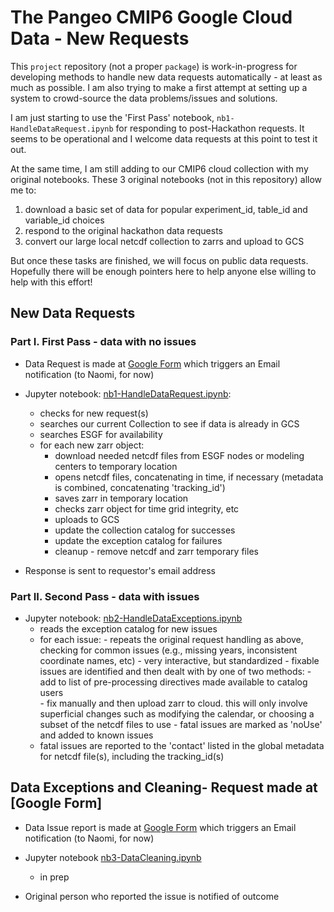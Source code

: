 # The Pangeo CMIP6 Google Cloud Data - New Requests

This `project` repository (not a proper `package`) is work-in-progress for developing methods to handle new data requests automatically - at least as much as possible. I am also trying to make a first attempt at setting up a system to crowd-source the data problems/issues and solutions.  

I am just starting to use the 'First Pass' notebook, `nb1-HandleDataRequest.ipynb` for responding to post-Hackathon requests. It seems to be operational and I welcome data requests at this point to test it out.    

At the same time, I am still adding to our CMIP6 cloud collection with my original notebooks. These 3 original notebooks (not in this repository) allow me to:
1. download a basic set of data for popular experiment_id, table_id and variable_id choices 
2. respond to the original hackathon data requests
3. convert our large local netcdf collection to zarrs and upload to GCS

But once these tasks are finished, we will focus on public data requests. Hopefully there will be enough pointers here to help anyone else willing to help with this effort!

## New Data Requests 
### Part I. First Pass - data with no issues
- Data Request is made at [Google Form](https://docs.google.com/forms/d/1g3rfuLBG6eOdoeN1hnGo2H_yB_aTL1MZLe3Rlx3eUNg/edit?usp=sharing) which triggers an Email notification (to Naomi, for now)

- Jupyter notebook:
[nb1-HandleDataRequest.ipynb](notebooks/nb1-HandleDataRequest.ipynb):
   - checks for new request(s)
   - searches our current Collection to see if data is already in GCS
   - searches ESGF for availability 
   - for each new zarr object:
      - download needed netcdf files from ESGF nodes or modeling centers to temporary location
      - opens netcdf files, concatenating in time, if necessary  (metadata is combined, concatenating 'tracking_id')
      - saves zarr in temporary location
      - checks zarr object for time grid integrity, etc
      - uploads to GCS
      - update the collection catalog for successes
      - update the exception catalog for failures
      - cleanup - remove netcdf and zarr temporary files
         
- Response is sent to requestor's email address

### Part II. Second Pass - data with issues
- Jupyter notebook: [nb2-HandleDataExceptions.ipynb]()
   - reads the exception catalog for new issues
   - for each issue:
         - repeats the original request handling as above, checking for common issues (e.g., missing years, inconsistent coordinate names, etc)
         - very interactive, but standardized
         - fixable issues are identified and then dealt with by one of two methods:
              - add to list of pre-processing directives made available to catalog users   
              - fix manually and then upload zarr to cloud. this will only involve superficial changes such as modifying the  calendar, or choosing a subset of the netcdf files to use
         - fatal issues are marked as 'noUse' and added to known issues
   - fatal issues are reported to the 'contact' listed in the global metadata for netcdf file(s), including the tracking_id(s)

## Data Exceptions and Cleaning- Request made at [Google Form]
- Data Issue report is made at [Google Form](https://docs.google.com/forms/d/1Qym-88kZ2iNDIzbz5mmWDXZ8HtsyP-QhT_Q62dVCvwc/edit?usp=sharing) which triggers an Email notification (to Naomi, for now)

- Jupyter notebook [nb3-DataCleaning.ipynb]()
   - in prep

- Original person who reported the issue is notified of outcome
